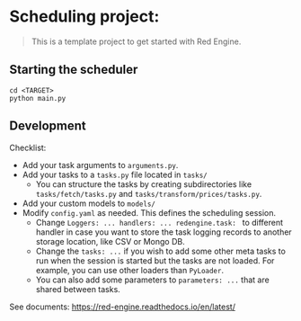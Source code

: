 # Scheduling project: <TARGET>
> This is a template project to
  get started with Red Engine.

## Starting the scheduler

```shell
cd <TARGET>
python main.py
```

## Development

Checklist:
- Add your task arguments to `arguments.py`.
- Add your tasks to a `tasks.py` file located in `tasks/`
    - You can structure the tasks by creating subdirectories
      like `tasks/fetch/tasks.py` and `tasks/transform/prices/tasks.py`.
- Add your custom models to `models/`
- Modify `config.yaml` as needed. This defines the scheduling session.
    - Change `Loggers: ... handlers: ... redengine.task: ` to 
      different handler in case you want to store the task logging
      records to another storage location, like CSV or Mongo DB.
    - Change the `tasks: ...` if you wish to add some other meta tasks to
      run when the session is started but the tasks are not loaded. For
      example, you can use other loaders than `PyLoader`.
    - You can also add some parameters to `parameters: ...` that
      are shared between tasks.


See documents: https://red-engine.readthedocs.io/en/latest/